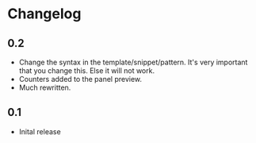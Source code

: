 # Changelog

## 0.2

- Change the syntax in the template/snippet/pattern. It's very important that you change this. Else it will not work.
- Counters added to the panel preview.
- Much rewritten.

## 0.1

- Inital release